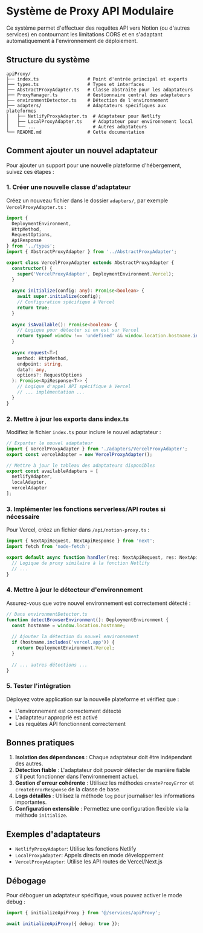 
# Système de Proxy API Modulaire

Ce système permet d'effectuer des requêtes API vers Notion (ou d'autres services) en contournant les limitations CORS et en s'adaptant automatiquement à l'environnement de déploiement.

## Structure du système

```
apiProxy/
├── index.ts                  # Point d'entrée principal et exports
├── types.ts                  # Types et interfaces
├── AbstractProxyAdapter.ts   # Classe abstraite pour les adaptateurs
├── ProxyManager.ts           # Gestionnaire central des adaptateurs
├── environmentDetector.ts    # Détection de l'environnement
├── adapters/                 # Adaptateurs spécifiques aux plateformes
│   ├── NetlifyProxyAdapter.ts  # Adaptateur pour Netlify
│   ├── LocalProxyAdapter.ts    # Adaptateur pour environnement local
│   └── ...                     # Autres adaptateurs
└── README.md                 # Cette documentation
```

## Comment ajouter un nouvel adaptateur

Pour ajouter un support pour une nouvelle plateforme d'hébergement, suivez ces étapes :

### 1. Créer une nouvelle classe d'adaptateur

Créez un nouveau fichier dans le dossier `adapters/`, par exemple `VercelProxyAdapter.ts` :

```typescript
import { 
  DeploymentEnvironment, 
  HttpMethod, 
  RequestOptions, 
  ApiResponse 
} from '../types';
import { AbstractProxyAdapter } from '../AbstractProxyAdapter';

export class VercelProxyAdapter extends AbstractProxyAdapter {
  constructor() {
    super('VercelProxyAdapter', DeploymentEnvironment.Vercel);
  }
  
  async initialize(config: any): Promise<boolean> {
    await super.initialize(config);
    // Configuration spécifique à Vercel
    return true;
  }
  
  async isAvailable(): Promise<boolean> {
    // Logique pour détecter si on est sur Vercel
    return typeof window !== 'undefined' && window.location.hostname.includes('vercel.app');
  }
  
  async request<T>(
    method: HttpMethod,
    endpoint: string,
    data?: any,
    options?: RequestOptions
  ): Promise<ApiResponse<T>> {
    // Logique d'appel API spécifique à Vercel
    // ... implémentation ...
  }
}
```

### 2. Mettre à jour les exports dans index.ts

Modifiez le fichier `index.ts` pour inclure le nouvel adaptateur :

```typescript
// Exporter le nouvel adaptateur
import { VercelProxyAdapter } from './adapters/VercelProxyAdapter';
export const vercelAdapter = new VercelProxyAdapter();

// Mettre à jour le tableau des adaptateurs disponibles
export const availableAdapters = [
  netlifyAdapter,
  localAdapter,
  vercelAdapter
];
```

### 3. Implémenter les fonctions serverless/API routes si nécessaire

Pour Vercel, créez un fichier dans `/api/notion-proxy.ts` :

```typescript
import { NextApiRequest, NextApiResponse } from 'next';
import fetch from 'node-fetch';

export default async function handler(req: NextApiRequest, res: NextApiResponse) {
  // Logique de proxy similaire à la fonction Netlify
  // ...
}
```

### 4. Mettre à jour le détecteur d'environnement

Assurez-vous que votre nouvel environnement est correctement détecté :

```typescript
// Dans environmentDetector.ts
function detectBrowserEnvironment(): DeploymentEnvironment {
  const hostname = window.location.hostname;
  
  // Ajouter la détection du nouvel environnement
  if (hostname.includes('vercel.app')) {
    return DeploymentEnvironment.Vercel;
  }
  
  // ... autres détections ...
}
```

### 5. Tester l'intégration

Déployez votre application sur la nouvelle plateforme et vérifiez que :
- L'environnement est correctement détecté
- L'adaptateur approprié est activé
- Les requêtes API fonctionnent correctement

## Bonnes pratiques

1. **Isolation des dépendances** : Chaque adaptateur doit être indépendant des autres.
2. **Détection fiable** : L'adaptateur doit pouvoir détecter de manière fiable s'il peut fonctionner dans l'environnement actuel.
3. **Gestion d'erreur cohérente** : Utilisez les méthodes `createProxyError` et `createErrorResponse` de la classe de base.
4. **Logs détaillés** : Utilisez la méthode `log` pour journaliser les informations importantes.
5. **Configuration extensible** : Permettez une configuration flexible via la méthode `initialize`.

## Exemples d'adaptateurs

- `NetlifyProxyAdapter`: Utilise les fonctions Netlify
- `LocalProxyAdapter`: Appels directs en mode développement
- `VercelProxyAdapter`: Utilise les API routes de Vercel/Next.js

## Débogage

Pour déboguer un adaptateur spécifique, vous pouvez activer le mode debug :

```typescript
import { initializeApiProxy } from '@/services/apiProxy';

await initializeApiProxy({ debug: true });
```
